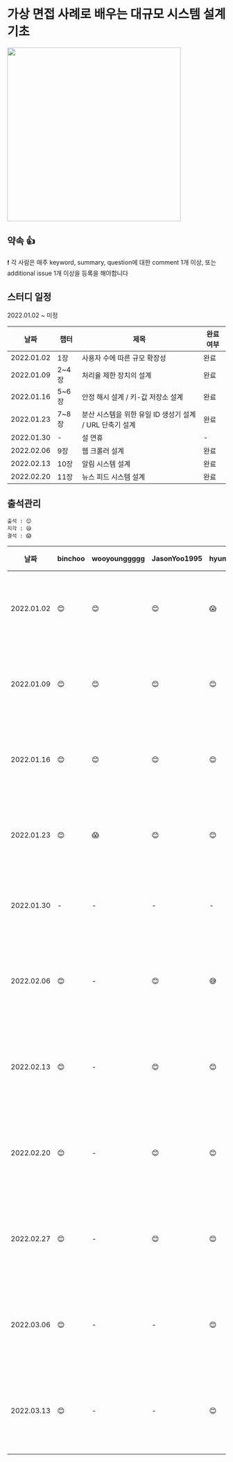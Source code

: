# 가상 면접 사례로 배우는 대규모 시스템 설계 기초

<img src="https://user-images.githubusercontent.com/66045861/147304048-c7042a3a-9b40-436b-9186-4e9fc581b4c3.png" width="400"/>

## 약속 👍
❗ 각 사람은 매주 keyword, summary, question에 대한 comment 1개 이상, 또는 additional issue 1개 이상을 등록을 해야합니다

## 스터디 일정
2022.01.02 ~ 미정

|날짜|챕터|제목|완료여부|
|------|---|---|---|
|2022.01.02|1장|사용자 수에 따른 규모 확장성|완료|
|2022.01.09|2\~4장|처리율 제한 장치의 설계|완료|
|2022.01.16|5\~6장|안정 해시 설계 / 키-값 저장소 설계|완료|
|2022.01.23|7\~8장|분산 시스템을 위한 유일 ID 생성기 설계 / URL 단축기 설계|완료|
|2022.01.30|-|설 연휴|-|
|2022.02.06|9장|웹 크롤러 설계|완료|
|2022.02.13|10장|알림 시스템 설계|완료|
|2022.02.20|11장|뉴스 피드 시스템 설계|완료|

## 출석관리

```
출석 : 😊
지각 : 😅
결석 : 😱
```

|날짜|binchoo|wooyounggggg|JasonYoo1995|hyunrrr|ngwoon|비고|
|------|---|---|---|---|---|---|
|2022.01.02|😊|😊|😊|😱|😊|온라인으로 진행|
|2022.01.09|😊|😊|😊|😊|😊|온라인으로 진행|
|2022.01.16|😊|😊|😊|😊|😊|온라인으로 진행|
|2022.01.23|😊|😱|😊|😊|😊|온라인으로 진행|
|2022.01.30|-|-|-|-|-|설 연휴로 휴식|
|2022.02.06|😊|-|😊|😅|😊|오프라인으로 진행|
|2022.02.13|😊|-|😊|😊|😊|오프라인으로 진행|
|2022.02.20|😊|-|😊|😊|😊|오프라인으로 진행|
|2022.02.27|😊|-|😊|😊|😊|오프라인으로 진행|
|2022.03.06|😊|-|-|😊|😊|오프라인으로 진행|
|2022.03.13|😊|-|-|😊|😊|오프라인으로 진행|
